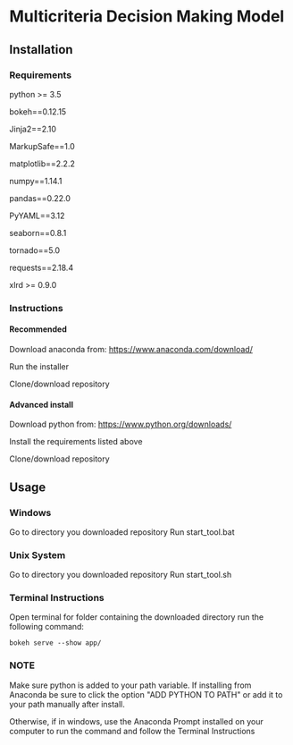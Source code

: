 # Multicriteria Decision Making Model

## Installation

### Requirements
   
python >= 3.5

bokeh==0.12.15

Jinja2==2.10

MarkupSafe==1.0

matplotlib==2.2.2

numpy==1.14.1

pandas==0.22.0

PyYAML==3.12

seaborn==0.8.1

tornado==5.0

requests==2.18.4

xlrd >= 0.9.0


### Instructions

#### Recommended

Download anaconda from: https://www.anaconda.com/download/

Run the installer

Clone/download repository

#### Advanced install

Download python from: https://www.python.org/downloads/

Install the requirements listed above

Clone/download repository

## Usage

### Windows

Go to directory you downloaded repository
Run start_tool.bat

### Unix System
Go to directory you downloaded repository
Run start_tool.sh


### Terminal Instructions

Open terminal for folder containing the downloaded directory
run the following command:
```
bokeh serve --show app/
```

### NOTE

Make sure python is added to your path variable. If installing from Anaconda be sure to click the option "ADD PYTHON TO PATH" or add it to your path manually after install.

Otherwise, if in windows, use the Anaconda Prompt installed on your computer to run the command and follow the Terminal Instructions
